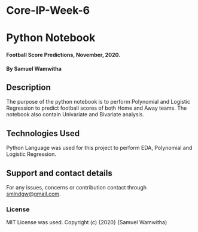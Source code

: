 # Core-IP-Week-6
# Python Notebook
#### Football Score Predictions, November, 2020.
#### By **Samuel Wamwitha**
## Description
The purpose of the python notebook is to perform Polynomial and Logistic Regression to predict football scores of both Home and Away teams. The notebook also contain Univariate and Bivariate analysis.
## Technologies Used
Python Language was used for this project to perform EDA, Polynomial and Logistic Regression.
## Support and contact details
For any issues, concerns or contribution contact through smlndgw@gmail.com.
### License
MIT License was used.
Copyright (c) {2020} {Samuel Wamwitha)
